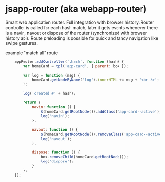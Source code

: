jsapp-router (aka webapp-router)
==============
Smart web application router. Full integration with browser history.
Router controller is called for each hash match, later it gets events whenever there is a navin, navout or dispose of the router (synchronized with browser history api).
Route preloading is possible for quick and fancy navigation like swipe gestures.

example "match all" route
```js
    appRouter.addController(':hash', function (hash) {
        var homeCard = tpl('app-card', { parent: box });
        
        var log = function (msg) {
            homeCard.getNodeByName('log').innerHTML += msg + '<br />';
        };
        
        log('created #' + hash);
        
        return {
            navin: function () {
                $(homeCard.getRootNode()).addClass('app-card--active');
                log('navin');
            },
            
            navout: function () {
                $(homeCard.getRootNode()).removeClass('app-card--active');
                log('navout');
            },
            
            dispose: function () {
                box.removeChild(homeCard.getRootNode());
                log('dispose');
            }
        };
    });
```  